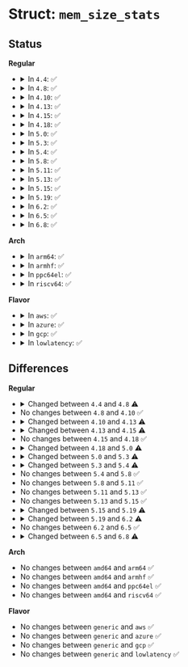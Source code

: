 # Struct: <code>mem_size_stats</code>

## Status
<b>Regular</b>
<ul>
<li>
<details>
<summary>In <code>4.4</code>: ✅</summary>

```c
struct mem_size_stats {
    long unsigned int resident;
    long unsigned int shared_clean;
    long unsigned int shared_dirty;
    long unsigned int private_clean;
    long unsigned int private_dirty;
    long unsigned int referenced;
    long unsigned int anonymous;
    long unsigned int anonymous_thp;
    long unsigned int swap;
    long unsigned int shared_hugetlb;
    long unsigned int private_hugetlb;
    u64 pss;
    u64 swap_pss;
};
```
</details>
</li>
<li>
<details>
<summary>In <code>4.8</code>: ✅</summary>

```c
struct mem_size_stats {
    long unsigned int resident;
    long unsigned int shared_clean;
    long unsigned int shared_dirty;
    long unsigned int private_clean;
    long unsigned int private_dirty;
    long unsigned int referenced;
    long unsigned int anonymous;
    long unsigned int anonymous_thp;
    long unsigned int shmem_thp;
    long unsigned int swap;
    long unsigned int shared_hugetlb;
    long unsigned int private_hugetlb;
    u64 pss;
    u64 swap_pss;
    bool check_shmem_swap;
};
```
</details>
</li>
<li>
<details>
<summary>In <code>4.10</code>: ✅</summary>

```c
struct mem_size_stats {
    long unsigned int resident;
    long unsigned int shared_clean;
    long unsigned int shared_dirty;
    long unsigned int private_clean;
    long unsigned int private_dirty;
    long unsigned int referenced;
    long unsigned int anonymous;
    long unsigned int anonymous_thp;
    long unsigned int shmem_thp;
    long unsigned int swap;
    long unsigned int shared_hugetlb;
    long unsigned int private_hugetlb;
    u64 pss;
    u64 swap_pss;
    bool check_shmem_swap;
};
```
</details>
</li>
<li>
<details>
<summary>In <code>4.13</code>: ✅</summary>

```c
struct mem_size_stats {
    long unsigned int resident;
    long unsigned int shared_clean;
    long unsigned int shared_dirty;
    long unsigned int private_clean;
    long unsigned int private_dirty;
    long unsigned int referenced;
    long unsigned int anonymous;
    long unsigned int lazyfree;
    long unsigned int anonymous_thp;
    long unsigned int shmem_thp;
    long unsigned int swap;
    long unsigned int shared_hugetlb;
    long unsigned int private_hugetlb;
    u64 pss;
    u64 swap_pss;
    bool check_shmem_swap;
};
```
</details>
</li>
<li>
<details>
<summary>In <code>4.15</code>: ✅</summary>

```c
struct mem_size_stats {
    bool first;
    long unsigned int resident;
    long unsigned int shared_clean;
    long unsigned int shared_dirty;
    long unsigned int private_clean;
    long unsigned int private_dirty;
    long unsigned int referenced;
    long unsigned int anonymous;
    long unsigned int lazyfree;
    long unsigned int anonymous_thp;
    long unsigned int shmem_thp;
    long unsigned int swap;
    long unsigned int shared_hugetlb;
    long unsigned int private_hugetlb;
    long unsigned int first_vma_start;
    u64 pss;
    u64 pss_locked;
    u64 swap_pss;
    bool check_shmem_swap;
};
```
</details>
</li>
<li>
<details>
<summary>In <code>4.18</code>: ✅</summary>

```c
struct mem_size_stats {
    bool first;
    long unsigned int resident;
    long unsigned int shared_clean;
    long unsigned int shared_dirty;
    long unsigned int private_clean;
    long unsigned int private_dirty;
    long unsigned int referenced;
    long unsigned int anonymous;
    long unsigned int lazyfree;
    long unsigned int anonymous_thp;
    long unsigned int shmem_thp;
    long unsigned int swap;
    long unsigned int shared_hugetlb;
    long unsigned int private_hugetlb;
    long unsigned int first_vma_start;
    u64 pss;
    u64 pss_locked;
    u64 swap_pss;
    bool check_shmem_swap;
};
```
</details>
</li>
<li>
<details>
<summary>In <code>5.0</code>: ✅</summary>

```c
struct mem_size_stats {
    long unsigned int resident;
    long unsigned int shared_clean;
    long unsigned int shared_dirty;
    long unsigned int private_clean;
    long unsigned int private_dirty;
    long unsigned int referenced;
    long unsigned int anonymous;
    long unsigned int lazyfree;
    long unsigned int anonymous_thp;
    long unsigned int shmem_thp;
    long unsigned int swap;
    long unsigned int shared_hugetlb;
    long unsigned int private_hugetlb;
    u64 pss;
    u64 pss_locked;
    u64 swap_pss;
    bool check_shmem_swap;
};
```
</details>
</li>
<li>
<details>
<summary>In <code>5.3</code>: ✅</summary>

```c
struct mem_size_stats {
    long unsigned int resident;
    long unsigned int shared_clean;
    long unsigned int shared_dirty;
    long unsigned int private_clean;
    long unsigned int private_dirty;
    long unsigned int referenced;
    long unsigned int anonymous;
    long unsigned int lazyfree;
    long unsigned int anonymous_thp;
    long unsigned int shmem_thp;
    long unsigned int swap;
    long unsigned int shared_hugetlb;
    long unsigned int private_hugetlb;
    u64 pss;
    u64 pss_anon;
    u64 pss_file;
    u64 pss_shmem;
    u64 pss_locked;
    u64 swap_pss;
    bool check_shmem_swap;
};
```
</details>
</li>
<li>
<details>
<summary>In <code>5.4</code>: ✅</summary>

```c
struct mem_size_stats {
    long unsigned int resident;
    long unsigned int shared_clean;
    long unsigned int shared_dirty;
    long unsigned int private_clean;
    long unsigned int private_dirty;
    long unsigned int referenced;
    long unsigned int anonymous;
    long unsigned int lazyfree;
    long unsigned int anonymous_thp;
    long unsigned int shmem_thp;
    long unsigned int file_thp;
    long unsigned int swap;
    long unsigned int shared_hugetlb;
    long unsigned int private_hugetlb;
    u64 pss;
    u64 pss_anon;
    u64 pss_file;
    u64 pss_shmem;
    u64 pss_locked;
    u64 swap_pss;
    bool check_shmem_swap;
};
```
</details>
</li>
<li>
<details>
<summary>In <code>5.8</code>: ✅</summary>

```c
struct mem_size_stats {
    long unsigned int resident;
    long unsigned int shared_clean;
    long unsigned int shared_dirty;
    long unsigned int private_clean;
    long unsigned int private_dirty;
    long unsigned int referenced;
    long unsigned int anonymous;
    long unsigned int lazyfree;
    long unsigned int anonymous_thp;
    long unsigned int shmem_thp;
    long unsigned int file_thp;
    long unsigned int swap;
    long unsigned int shared_hugetlb;
    long unsigned int private_hugetlb;
    u64 pss;
    u64 pss_anon;
    u64 pss_file;
    u64 pss_shmem;
    u64 pss_locked;
    u64 swap_pss;
    bool check_shmem_swap;
};
```
</details>
</li>
<li>
<details>
<summary>In <code>5.11</code>: ✅</summary>

```c
struct mem_size_stats {
    long unsigned int resident;
    long unsigned int shared_clean;
    long unsigned int shared_dirty;
    long unsigned int private_clean;
    long unsigned int private_dirty;
    long unsigned int referenced;
    long unsigned int anonymous;
    long unsigned int lazyfree;
    long unsigned int anonymous_thp;
    long unsigned int shmem_thp;
    long unsigned int file_thp;
    long unsigned int swap;
    long unsigned int shared_hugetlb;
    long unsigned int private_hugetlb;
    u64 pss;
    u64 pss_anon;
    u64 pss_file;
    u64 pss_shmem;
    u64 pss_locked;
    u64 swap_pss;
    bool check_shmem_swap;
};
```
</details>
</li>
<li>
<details>
<summary>In <code>5.13</code>: ✅</summary>

```c
struct mem_size_stats {
    long unsigned int resident;
    long unsigned int shared_clean;
    long unsigned int shared_dirty;
    long unsigned int private_clean;
    long unsigned int private_dirty;
    long unsigned int referenced;
    long unsigned int anonymous;
    long unsigned int lazyfree;
    long unsigned int anonymous_thp;
    long unsigned int shmem_thp;
    long unsigned int file_thp;
    long unsigned int swap;
    long unsigned int shared_hugetlb;
    long unsigned int private_hugetlb;
    u64 pss;
    u64 pss_anon;
    u64 pss_file;
    u64 pss_shmem;
    u64 pss_locked;
    u64 swap_pss;
    bool check_shmem_swap;
};
```
</details>
</li>
<li>
<details>
<summary>In <code>5.15</code>: ✅</summary>

```c
struct mem_size_stats {
    long unsigned int resident;
    long unsigned int shared_clean;
    long unsigned int shared_dirty;
    long unsigned int private_clean;
    long unsigned int private_dirty;
    long unsigned int referenced;
    long unsigned int anonymous;
    long unsigned int lazyfree;
    long unsigned int anonymous_thp;
    long unsigned int shmem_thp;
    long unsigned int file_thp;
    long unsigned int swap;
    long unsigned int shared_hugetlb;
    long unsigned int private_hugetlb;
    u64 pss;
    u64 pss_anon;
    u64 pss_file;
    u64 pss_shmem;
    u64 pss_locked;
    u64 swap_pss;
    bool check_shmem_swap;
};
```
</details>
</li>
<li>
<details>
<summary>In <code>5.19</code>: ✅</summary>

```c
struct mem_size_stats {
    long unsigned int resident;
    long unsigned int shared_clean;
    long unsigned int shared_dirty;
    long unsigned int private_clean;
    long unsigned int private_dirty;
    long unsigned int referenced;
    long unsigned int anonymous;
    long unsigned int lazyfree;
    long unsigned int anonymous_thp;
    long unsigned int shmem_thp;
    long unsigned int file_thp;
    long unsigned int swap;
    long unsigned int shared_hugetlb;
    long unsigned int private_hugetlb;
    u64 pss;
    u64 pss_anon;
    u64 pss_file;
    u64 pss_shmem;
    u64 pss_locked;
    u64 swap_pss;
};
```
</details>
</li>
<li>
<details>
<summary>In <code>6.2</code>: ✅</summary>

```c
struct mem_size_stats {
    long unsigned int resident;
    long unsigned int shared_clean;
    long unsigned int shared_dirty;
    long unsigned int private_clean;
    long unsigned int private_dirty;
    long unsigned int referenced;
    long unsigned int anonymous;
    long unsigned int lazyfree;
    long unsigned int anonymous_thp;
    long unsigned int shmem_thp;
    long unsigned int file_thp;
    long unsigned int swap;
    long unsigned int shared_hugetlb;
    long unsigned int private_hugetlb;
    u64 pss;
    u64 pss_anon;
    u64 pss_file;
    u64 pss_shmem;
    u64 pss_dirty;
    u64 pss_locked;
    u64 swap_pss;
};
```
</details>
</li>
<li>
<details>
<summary>In <code>6.5</code>: ✅</summary>

```c
struct mem_size_stats {
    long unsigned int resident;
    long unsigned int shared_clean;
    long unsigned int shared_dirty;
    long unsigned int private_clean;
    long unsigned int private_dirty;
    long unsigned int referenced;
    long unsigned int anonymous;
    long unsigned int lazyfree;
    long unsigned int anonymous_thp;
    long unsigned int shmem_thp;
    long unsigned int file_thp;
    long unsigned int swap;
    long unsigned int shared_hugetlb;
    long unsigned int private_hugetlb;
    u64 pss;
    u64 pss_anon;
    u64 pss_file;
    u64 pss_shmem;
    u64 pss_dirty;
    u64 pss_locked;
    u64 swap_pss;
};
```
</details>
</li>
<li>
<details>
<summary>In <code>6.8</code>: ✅</summary>

```c
struct mem_size_stats {
    long unsigned int resident;
    long unsigned int shared_clean;
    long unsigned int shared_dirty;
    long unsigned int private_clean;
    long unsigned int private_dirty;
    long unsigned int referenced;
    long unsigned int anonymous;
    long unsigned int lazyfree;
    long unsigned int anonymous_thp;
    long unsigned int shmem_thp;
    long unsigned int file_thp;
    long unsigned int swap;
    long unsigned int shared_hugetlb;
    long unsigned int private_hugetlb;
    long unsigned int ksm;
    u64 pss;
    u64 pss_anon;
    u64 pss_file;
    u64 pss_shmem;
    u64 pss_dirty;
    u64 pss_locked;
    u64 swap_pss;
};
```
</details>
</li>
</ul>
<b>Arch</b>
<ul>
<li>
<details>
<summary>In <code>arm64</code>: ✅</summary>

```c
struct mem_size_stats {
    long unsigned int resident;
    long unsigned int shared_clean;
    long unsigned int shared_dirty;
    long unsigned int private_clean;
    long unsigned int private_dirty;
    long unsigned int referenced;
    long unsigned int anonymous;
    long unsigned int lazyfree;
    long unsigned int anonymous_thp;
    long unsigned int shmem_thp;
    long unsigned int file_thp;
    long unsigned int swap;
    long unsigned int shared_hugetlb;
    long unsigned int private_hugetlb;
    u64 pss;
    u64 pss_anon;
    u64 pss_file;
    u64 pss_shmem;
    u64 pss_locked;
    u64 swap_pss;
    bool check_shmem_swap;
};
```
</details>
</li>
<li>
<details>
<summary>In <code>armhf</code>: ✅</summary>

```c
struct mem_size_stats {
    long unsigned int resident;
    long unsigned int shared_clean;
    long unsigned int shared_dirty;
    long unsigned int private_clean;
    long unsigned int private_dirty;
    long unsigned int referenced;
    long unsigned int anonymous;
    long unsigned int lazyfree;
    long unsigned int anonymous_thp;
    long unsigned int shmem_thp;
    long unsigned int file_thp;
    long unsigned int swap;
    long unsigned int shared_hugetlb;
    long unsigned int private_hugetlb;
    u64 pss;
    u64 pss_anon;
    u64 pss_file;
    u64 pss_shmem;
    u64 pss_locked;
    u64 swap_pss;
    bool check_shmem_swap;
};
```
</details>
</li>
<li>
<details>
<summary>In <code>ppc64el</code>: ✅</summary>

```c
struct mem_size_stats {
    long unsigned int resident;
    long unsigned int shared_clean;
    long unsigned int shared_dirty;
    long unsigned int private_clean;
    long unsigned int private_dirty;
    long unsigned int referenced;
    long unsigned int anonymous;
    long unsigned int lazyfree;
    long unsigned int anonymous_thp;
    long unsigned int shmem_thp;
    long unsigned int file_thp;
    long unsigned int swap;
    long unsigned int shared_hugetlb;
    long unsigned int private_hugetlb;
    u64 pss;
    u64 pss_anon;
    u64 pss_file;
    u64 pss_shmem;
    u64 pss_locked;
    u64 swap_pss;
    bool check_shmem_swap;
};
```
</details>
</li>
<li>
<details>
<summary>In <code>riscv64</code>: ✅</summary>

```c
struct mem_size_stats {
    long unsigned int resident;
    long unsigned int shared_clean;
    long unsigned int shared_dirty;
    long unsigned int private_clean;
    long unsigned int private_dirty;
    long unsigned int referenced;
    long unsigned int anonymous;
    long unsigned int lazyfree;
    long unsigned int anonymous_thp;
    long unsigned int shmem_thp;
    long unsigned int file_thp;
    long unsigned int swap;
    long unsigned int shared_hugetlb;
    long unsigned int private_hugetlb;
    u64 pss;
    u64 pss_anon;
    u64 pss_file;
    u64 pss_shmem;
    u64 pss_locked;
    u64 swap_pss;
    bool check_shmem_swap;
};
```
</details>
</li>
</ul>
<b>Flavor</b>
<ul>
<li>
<details>
<summary>In <code>aws</code>: ✅</summary>

```c
struct mem_size_stats {
    long unsigned int resident;
    long unsigned int shared_clean;
    long unsigned int shared_dirty;
    long unsigned int private_clean;
    long unsigned int private_dirty;
    long unsigned int referenced;
    long unsigned int anonymous;
    long unsigned int lazyfree;
    long unsigned int anonymous_thp;
    long unsigned int shmem_thp;
    long unsigned int file_thp;
    long unsigned int swap;
    long unsigned int shared_hugetlb;
    long unsigned int private_hugetlb;
    u64 pss;
    u64 pss_anon;
    u64 pss_file;
    u64 pss_shmem;
    u64 pss_locked;
    u64 swap_pss;
    bool check_shmem_swap;
};
```
</details>
</li>
<li>
<details>
<summary>In <code>azure</code>: ✅</summary>

```c
struct mem_size_stats {
    long unsigned int resident;
    long unsigned int shared_clean;
    long unsigned int shared_dirty;
    long unsigned int private_clean;
    long unsigned int private_dirty;
    long unsigned int referenced;
    long unsigned int anonymous;
    long unsigned int lazyfree;
    long unsigned int anonymous_thp;
    long unsigned int shmem_thp;
    long unsigned int file_thp;
    long unsigned int swap;
    long unsigned int shared_hugetlb;
    long unsigned int private_hugetlb;
    u64 pss;
    u64 pss_anon;
    u64 pss_file;
    u64 pss_shmem;
    u64 pss_locked;
    u64 swap_pss;
    bool check_shmem_swap;
};
```
</details>
</li>
<li>
<details>
<summary>In <code>gcp</code>: ✅</summary>

```c
struct mem_size_stats {
    long unsigned int resident;
    long unsigned int shared_clean;
    long unsigned int shared_dirty;
    long unsigned int private_clean;
    long unsigned int private_dirty;
    long unsigned int referenced;
    long unsigned int anonymous;
    long unsigned int lazyfree;
    long unsigned int anonymous_thp;
    long unsigned int shmem_thp;
    long unsigned int file_thp;
    long unsigned int swap;
    long unsigned int shared_hugetlb;
    long unsigned int private_hugetlb;
    u64 pss;
    u64 pss_anon;
    u64 pss_file;
    u64 pss_shmem;
    u64 pss_locked;
    u64 swap_pss;
    bool check_shmem_swap;
};
```
</details>
</li>
<li>
<details>
<summary>In <code>lowlatency</code>: ✅</summary>

```c
struct mem_size_stats {
    long unsigned int resident;
    long unsigned int shared_clean;
    long unsigned int shared_dirty;
    long unsigned int private_clean;
    long unsigned int private_dirty;
    long unsigned int referenced;
    long unsigned int anonymous;
    long unsigned int lazyfree;
    long unsigned int anonymous_thp;
    long unsigned int shmem_thp;
    long unsigned int file_thp;
    long unsigned int swap;
    long unsigned int shared_hugetlb;
    long unsigned int private_hugetlb;
    u64 pss;
    u64 pss_anon;
    u64 pss_file;
    u64 pss_shmem;
    u64 pss_locked;
    u64 swap_pss;
    bool check_shmem_swap;
};
```
</details>
</li>
</ul>

## Differences
<b>Regular</b>
<ul>
<li>
<details>
<summary>Changed between <code>4.4</code> and <code>4.8</code> ⚠️</summary>
<ul>
<li>
<b>Field added. </b>
<code>long unsigned int shmem_thp</code>
</li>
<li>
<b>Field added. </b>
<code>bool check_shmem_swap</code>
</li>
</ul>
</details>
</li>
<li>
No changes between <code>4.8</code> and <code>4.10</code> ✅
</li>
<li>
<details>
<summary>Changed between <code>4.10</code> and <code>4.13</code> ⚠️</summary>
<ul>
<li>
<b>Field added. </b>
<code>long unsigned int lazyfree</code>
</li>
</ul>
</details>
</li>
<li>
<details>
<summary>Changed between <code>4.13</code> and <code>4.15</code> ⚠️</summary>
<ul>
<li>
<b>Field added. </b>
<code>bool first</code>
</li>
<li>
<b>Field added. </b>
<code>long unsigned int first_vma_start</code>
</li>
<li>
<b>Field added. </b>
<code>u64 pss_locked</code>
</li>
</ul>
</details>
</li>
<li>
No changes between <code>4.15</code> and <code>4.18</code> ✅
</li>
<li>
<details>
<summary>Changed between <code>4.18</code> and <code>5.0</code> ⚠️</summary>
<ul>
<li>
<b>Field removed. </b>
<code>bool first</code>
</li>
<li>
<b>Field removed. </b>
<code>long unsigned int first_vma_start</code>
</li>
</ul>
</details>
</li>
<li>
<details>
<summary>Changed between <code>5.0</code> and <code>5.3</code> ⚠️</summary>
<ul>
<li>
<b>Field added. </b>
<code>u64 pss_anon</code>
</li>
<li>
<b>Field added. </b>
<code>u64 pss_file</code>
</li>
<li>
<b>Field added. </b>
<code>u64 pss_shmem</code>
</li>
</ul>
</details>
</li>
<li>
<details>
<summary>Changed between <code>5.3</code> and <code>5.4</code> ⚠️</summary>
<ul>
<li>
<b>Field added. </b>
<code>long unsigned int file_thp</code>
</li>
</ul>
</details>
</li>
<li>
No changes between <code>5.4</code> and <code>5.8</code> ✅
</li>
<li>
No changes between <code>5.8</code> and <code>5.11</code> ✅
</li>
<li>
No changes between <code>5.11</code> and <code>5.13</code> ✅
</li>
<li>
No changes between <code>5.13</code> and <code>5.15</code> ✅
</li>
<li>
<details>
<summary>Changed between <code>5.15</code> and <code>5.19</code> ⚠️</summary>
<ul>
<li>
<b>Field removed. </b>
<code>bool check_shmem_swap</code>
</li>
</ul>
</details>
</li>
<li>
<details>
<summary>Changed between <code>5.19</code> and <code>6.2</code> ⚠️</summary>
<ul>
<li>
<b>Field added. </b>
<code>u64 pss_dirty</code>
</li>
</ul>
</details>
</li>
<li>
No changes between <code>6.2</code> and <code>6.5</code> ✅
</li>
<li>
<details>
<summary>Changed between <code>6.5</code> and <code>6.8</code> ⚠️</summary>
<ul>
<li>
<b>Field added. </b>
<code>long unsigned int ksm</code>
</li>
</ul>
</details>
</li>
</ul>
<b>Arch</b>
<ul>
<li>
No changes between <code>amd64</code> and <code>arm64</code> ✅
</li>
<li>
No changes between <code>amd64</code> and <code>armhf</code> ✅
</li>
<li>
No changes between <code>amd64</code> and <code>ppc64el</code> ✅
</li>
<li>
No changes between <code>amd64</code> and <code>riscv64</code> ✅
</li>
</ul>
<b>Flavor</b>
<ul>
<li>
No changes between <code>generic</code> and <code>aws</code> ✅
</li>
<li>
No changes between <code>generic</code> and <code>azure</code> ✅
</li>
<li>
No changes between <code>generic</code> and <code>gcp</code> ✅
</li>
<li>
No changes between <code>generic</code> and <code>lowlatency</code> ✅
</li>
</ul>

